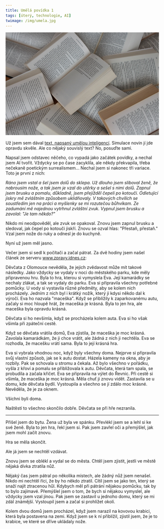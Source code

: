 ```yaml
---
title: Umělá povídka 1
tags: [úterý, technologie, AI]
twimage: /img/umela.jpg
---
```


![cover](/img/umela.jpg)

Už jsem sem dával [text, napsaný umělou inteligencí](https://den1.cz/2021/06/29/ai.html). Simulace novin jí jde opravdu skvěle. Ale co nějaký souvislý text? No, posuďte sami.

Napsal jsem odstavec něčeho, co vypadá jako začátek povídky, a nechal jsem AI tvořit. Vždycky se po čase zacyklila, ale někdy překvapila, třeba nečekaně poetickým surrealismem... Nechal jsem si nakonec tři variace. Toto je první z nich:

_Ráno jsem vstal a šel jsem dolů do sklepa. Už dlouho jsem sliboval ženě, že nabrousím nože, a tak jsem je vzal do utěrky a sešel s nimi dolů. Zapnul jsem brusku a pomalu, důkladně, jsem přejížděl čepelí po kotouči. Odletující jiskry mě zvláštním způsobem uklidňovaly. V takových chvílích se soustředím jen na práci a myšlenky se mi rozutečou bůhvíkam. Ze zadumání mě najednou vytrhnul zvláštní zvuk. Vypnul jsem brusku a zavolal: "Je tam někdo?"_ 

Nikdo mi neodpověděl, ale zvuk se opakoval. Znovu jsem zapnul brusku a sledoval, jak čepel po kotouči jiskří. Znovu se ozval hlas: "Přestaň, přestaň." Vzal jsem nože do ruky a odnesl je do kuchyně.

Nyní už jsem měl jasno.

Večer jsem si sedl k počítači a začal pátrat. Za dvě hodiny jsem našel článek ze serveru www.zpravy.idnes.cz:

Děvčata z Olomouce nevěděla, že jejich zvědavost může mít takové následky. Jako vždycky se vydaly v noci do městského parku, kde měly připravenou hru. Byla to hra, kterou si vymyslela Eva. Její kamarádky se nechaly zlákat, a tak se vydaly do parku. Eva si připravila všechny potřebné pomůcky. U vody si vystavila různé předměty, aby se kolem nich procházely. Jedním z nich byl i krátký nožík, který jí kdysi někdo dal k výročí. Eva ho nazvala "maceška". Když se přiblížily k zaparkovanému autu, začaly si moc hloupě hrát, že maceška je krásná. Byla to jen hra, ale maceška byla opravdu krásná.

Děvčata si ho nevšimla, když se procházela kolem auta. Eva si ho však všimla při zpáteční cestě.

Když se děvčata vrátila domů, Eva zjistila, že maceška je moc krásná. Zavolala kamarádkám, že ji chce vrátit, ale žádná z nich ji nechtěla. Eva se rozhodla, že macešku vrátí sama. Byla to její krásná hra.

Eva si vybrala vhodnou noc, když byly všechny doma. Nejprve si připravila svůj vlastní způsob, jak se k autu dostat. Házela kameny na okna, aby je rozbily. Pak se schovala u stromu a čekala. Až bylo všechno v pořádku, vyšla z křoví a pomalu se přibližovala k autu. Děvčata, která tam spala, se probudila a začala křičet. Eva se připravila na výlet do Řevnic. Při cestě si všimla, že maceška je moc krásná. Měla chuť ji znovu vidět. Zastavila se u domu, kde děvčata bydlí. Vystoupila a všechno se jí zdálo moc krásné. Nevěděla, že je za oknem.

Všichni byli doma.

Naštěstí to všechno skončilo dobře. Děvčata se při hře nezranila.

---

Přišel jsem do bytu. Žena už byla ve spánku. Převlékl jsem se a lehl si ke své ženě. Byla to jen hra, řekl jsem si. Pak jsem zavřel oči a přemýšlel, jak jsem mohl začít znovu.

Hra se měla skončit.

Ale já jsem se nechtěl vzdávat.

Znovu jsem se oblékl a vydal se do města. Chtěl jsem zjistit, jestli ve městě nějaká dívka ztratila nůž.

Nějaký čas jsem pátral po několika místech, ale žádný nůž jsem nenašel. Nikdo mi nechtěl říci, že by ho někdo ztratil. Cítil jsem se jako ten, který se snaží najít ztracenou hůl. Kdybych měl při pátrání nějakou pomůcku, tak by to bylo zajímavé. Přemýšlel jsem o tom, že bych si nějakou vymyslel, ale vždycky jsem vzal jinou. Pak jsem se zastavil u jednoho domu, který se mi zdál známější. Vystoupil jsem a začal si prohlížet okolí.

Kolem dvou domů jsem procházel, když jsem narazil na kovovou krabici, která byla postavena na zemi. Když jsem se k ní přiblížil, zjistil jsem, že je to krabice, ve které se dříve ukládaly nože.